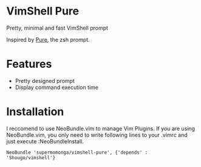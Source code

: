 # VimShell Pure

Pretty, minimal and fast VimShell prompt

Inspired by [Pure](https://github.com/sindresorhus/pure), the zsh prompt.



# Features

* Pretty designed prompt
* Display command execution time


# Installation

I reccomend to use NeoBundle.vim to manage Vim Plugins.
If you are using NeoBundle.vim, you only need to write following lines to your .vimrc and just execute :NeoBundleInstall.

    NeoBundle 'supermomonga/vimshell-pure', {'depends' : 'Shougo/vimshell'}

